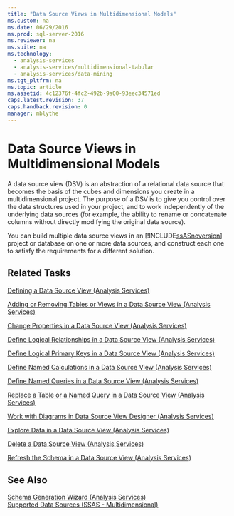 ```yaml
---
title: "Data Source Views in Multidimensional Models"
ms.custom: na
ms.date: 06/29/2016
ms.prod: sql-server-2016
ms.reviewer: na
ms.suite: na
ms.technology: 
  - analysis-services
  - analysis-services/multidimensional-tabular
  - analysis-services/data-mining
ms.tgt_pltfrm: na
ms.topic: article
ms.assetid: 4c12376f-4fc2-492b-9a00-93eec34571ed
caps.latest.revision: 37
caps.handback.revision: 0
manager: mblythe
---
```

# Data Source Views in Multidimensional Models
A data source view (DSV) is an abstraction of a relational data source that becomes the basis of the cubes and dimensions you create in a multidimensional project. The purpose of a DSV is to give you control over the data structures used in your project, and to work independently of the underlying data sources (for example, the ability to rename or concatenate columns without directly modifying the original data source).  
  
 You can build multiple data source views in an [!INCLUDE[ssASnoversion](../../Topics/TopicNameContainA/tokens/ssASnoversion_md.md)] project or database on one or more data sources, and construct each one to satisfy the requirements for a different solution.  
  
## Related Tasks  
 [Defining a Data Source View (Analysis Services)](../../Topics/TopicNameContainA/Defining-a-Data-Source-View--Analysis-Services-.md)  
  
 [Adding or Removing Tables or Views in a Data Source View (Analysis Services)](../../Topics/TopicNameContainA/Adding-or-Removing-Tables-or-Views-in-a-Data-Source-View--Analysis-Services-.md)  
  
 [Change Properties in a Data Source View (Analysis Services)](../../Topics/TopicNameContainA/Change-Properties-in-a-Data-Source-View--Analysis-Services-.md)  
  
 [Define Logical Relationships in a Data Source View (Analysis Services)](../../Topics/TopicNameContainA/Define-Logical-Relationships-in-a-Data-Source-View--Analysis-Services-.md)  
  
 [Define Logical Primary Keys in a Data Source View (Analysis Services)](../../Topics/TopicNameContainA/Define-Logical-Primary-Keys-in-a-Data-Source-View--Analysis-Services-.md)  
  
 [Define Named Calculations in a Data Source View (Analysis Services)](../../Topics/TopicNameContainA/Define-Named-Calculations-in-a-Data-Source-View--Analysis-Services-.md)  
  
 [Define Named Queries in a Data Source View (Analysis Services)](../../Topics/TopicNameContainA/Define-Named-Queries-in-a-Data-Source-View--Analysis-Services-.md)  
  
 [Replace a Table or a Named Query in a Data Source View (Analysis Services)](../../Topics/TopicNameContainA/Replace-a-Table-or-a-Named-Query-in-a-Data-Source-View--Analysis-Services-.md)  
  
 [Work with Diagrams in Data Source View Designer (Analysis Services)](../../Topics/TopicNameNotContainA/Work-with-Diagrams-in-Data-Source-View-Designer--Analysis-Services-.md)  
  
 [Explore Data in a Data Source View (Analysis Services)](../../Topics/TopicNameContainA/Explore-Data-in-a-Data-Source-View--Analysis-Services-.md)  
  
 [Delete a Data Source View (Analysis Services)](../../Topics/TopicNameContainA/Delete-a-Data-Source-View--Analysis-Services-.md)  
  
 [Refresh the Schema in a Data Source View (Analysis Services)](../../Topics/TopicNameContainA/Refresh-the-Schema-in-a-Data-Source-View--Analysis-Services-.md)  
  
## See Also  
 [Schema Generation Wizard (Analysis Services)](../../Topics/TopicNameNotContainA/Schema-Generation-Wizard--Analysis-Services-.md)   
 [Supported Data Sources (SSAS - Multidimensional)](../../Topics/TopicNameNotContainA/Supported-Data-Sources--SSAS---Multidimensional-.md)